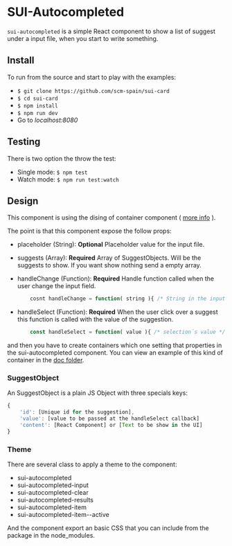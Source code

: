 # SUI-Autocompleted

`sui-autocompleted` is a simple React component to show a list of suggest under a input file, when you start to write something.


## Install

To run from the source and start to play with the examples:

* `$ git clone https://github.com/scm-spain/sui-card`
* `$ cd sui-card`
* `$ npm install`
* `$ npm run dev`
*  Go to _localhost:8080_

## Testing

There is two option the throw the test:

* Single mode: `$ npm test`
* Watch mode: `$ npm run test:watch`


## Design

This component is using the dising of container component ( [more info](https://medium.com/@learnreact/container-components-c0e67432e005) ).

The point is that this component expose the follow props:

* placeholder (String): **Optional** Placeholder value for the input file.
* suggests (Array): **Required** Array of SuggestObjects. Will be the suggests to show. If you want show nothing send a empty array.
* handleChange (Function): **Required** Handle function called when the user change the input field.

	```javascript
		cosnt handleChange = function( string ){ /* String in the input field */ }
	```
* handleSelect (Function): **Required** When the user click over a suggest this function is called with the value of the suggestion.

	```javascript
		const handleSelect = function( value ){ /* selection´s value */ }
	```

and then you have to create containers which one setting that properties in the sui-autocompleted component. You can view an example of this kind of container in the [doc folder](https://github.com/scm-spain/sui-autocompleted/blob/master/docs/autocompleted-container.jsx).

### SuggestObject

An SuggestObject is a plain JS Object with three specials keys:

```javascript
{
    'id': [Unique id for the suggestion],
    'value': [value to be passed at the handleSelect callback]
    'content': [React Component] or [Text to be show in the UI]
}
```

### Theme

There are several class to apply a theme to the component:

* sui-autocompleted
* sui-autocompleted-input
* sui-autocompleted-clear
* sui-autocompleted-results
* sui-autocompleted-item
* sui-autocompleted-item--active

And the component export an basic CSS that you can include from the package in the node_modules.

